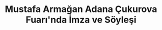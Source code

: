 ---
order: 9
title:  "Mustafa Armağan Adana Çukurova Fuarı'nda İmza ve Söyleşi"
img: "assets/images/slides/11.jpg"
mobile-img: "assets/images/slides/11m.jpg"
href: "#"
target: "" # _blank
---
